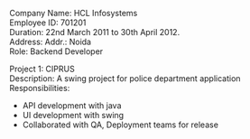 


Company Name: HCL Infosystems  
Employee ID: 701201    
Duration:  22nd March 2011 to 30th April 2012.  
Address: Addr.: Noida  
Role: Backend Developer

Project 1: CIPRUS  
Description: A swing project for police department application 
Responsibilities:
- API development with java
- UI development with swing
- Collaborated with QA, Deployment teams for release
